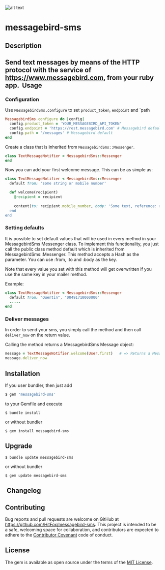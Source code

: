 ![alt text](http://www.hitfoxgroup.com/downloads/hitfox_logo_with_tag_two_colors_WEB.png "Logo Hitfox Group")


messagebird-sms
=======


Description
-----------

Send text messages by means of the HTTP protocol with the service of https://www.messagebird.com, from your ruby app.
​
Usage
------------

### Configuration


Use `MessagebirdSms.configure` to set `product_token`, `endpoint` and `path

```ruby
MessagebirdSms.configure do |config|
  config.product_token = 'YOUR_MESSAGEBIRD_API_TOKEN'
  config.endpoint = 'https://rest.messagebird.com' # Messagebird default
  config.path = '/messages' # Messagebird default
end
```

Create a class that is inherited from `MessagebirdSms::Messenger`.

```ruby
class TextMessageNotifier < MessagebirdSms::Messenger
end
```

Now you can add your first welcome message.
This can be as simple as:

```ruby
class TextMessageNotifier < MessagebirdSms::Messenger
  default from: 'some string or mobile number'

  def welcome(recipient)
    @recipient = recipient
    
    content(to: recipient.mobile_number, body: 'Some text, reference: recipient.id)
  end
end
```
### Setting defaults

It is possible to set default values that will be used in every method in your MessagebirdSms Messenger class. To implement this functionality, you just call the public class method default which is inherited from MessagebirdSms::Messenger. This method accepts a Hash as the parameter. You can use :from, :to and :body as the key.

Note that every value you set with this method will get overwritten if you use the same key in your mailer method.

Example:

```ruby
class TextMessageNotifier < MessagebirdSms::Messenger
  default from: "Quentin", "00491710000000"
  .....
end
```
### Deliver messages

In order to send your sms, you simply call the method and then call `deliver_now` on the return value.

Calling the method returns a MessagebirdSms Message object:
```ruby
message = TextMessageNotifier.welcome(User.first)   # => Returns a MessagebirdSms::Message object
message.deliver_now
```

Installation
------------

If you user bundler, then just add 
```ruby
$ gem 'messagebird-sms'
```
to your Gemfile and execute
```
$ bundle install
```
or without bundler
```
$ gem install messagebird-sms
```

Upgrade
-------
```
$ bundle update messagebird-sms
```
or without bundler

```
$ gem update messagebird-sms
```
​
Changelog
---------

## Contributing

Bug reports and pull requests are welcome on GitHub at https://github.com/HitFox/messagebird-sms. This project is intended to be a safe, welcoming space for collaboration, and contributors are expected to adhere to the [Contributor Covenant](http://contributor-covenant.org) code of conduct.


## License

The gem is available as open source under the terms of the [MIT License](http://opensource.org/licenses/MIT).
